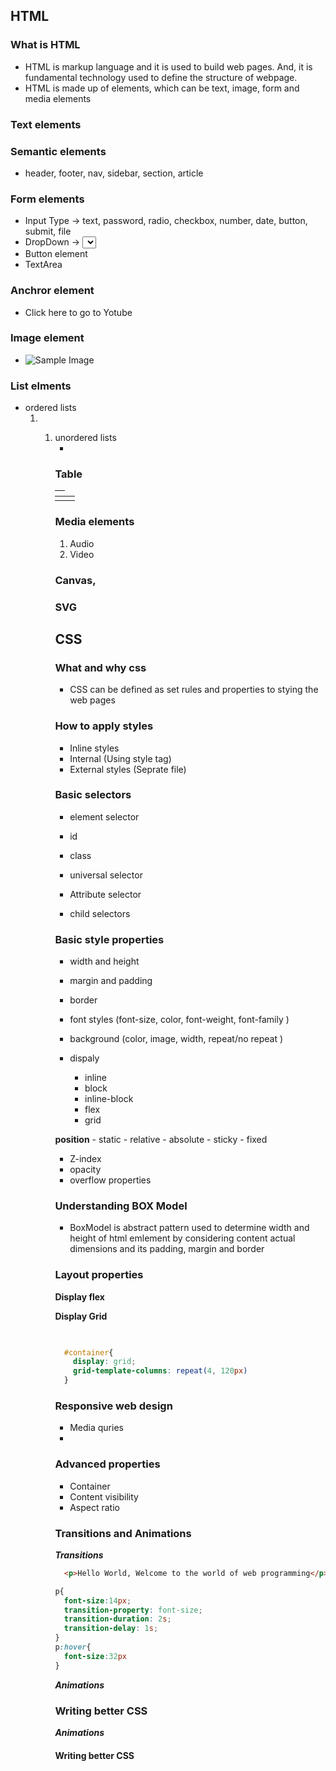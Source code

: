 ## HTML 

### What is HTML
  - HTML is markup language and it is used to build web pages. And, it is fundamental technology used to define the structure of webpage. 
  - HTML is made up of elements, which can be text, image, form and media elements
    
### Text elements 

### Semantic elements 
  - header, footer, nav, sidebar, section, article

### Form elements 
  - Input Type -> text, password, radio, checkbox, number, date, button, submit, file
  - DropDown -> <select><otpion>1</option><otpion>2</option></select>
  - Button element 
  - TextArea

### Anchror element
  - <a hrer="https://youtube.com">Click here to go to Yotube</a>

### Image element 
  - <img src="sakjbfhjwd.com" alt="Sample Image"/>

### List elments
  - ordered lists
    <ol>
      <li></li>
    <ol>
  - unordered lists
    <ul>
      <li></li>
    <ol>

### Table
  <table>
    <thead>
      <th><td></th></th>
    </thead>
    <tbody>
      <tr>
        <td></td>
      </tr>
    </tbody>
  </table>


### Media elements
  1. Audio
  2. Video

### Canvas,

### SVG
  

## CSS

### What and why css
  - CSS can be defined as set rules and properties to stying the web pages 

### How to apply styles 
  - Inline styles 
  - Internal (Using style tag)
  - External styles (Seprate file)

### Basic selectors 
  - element selector

  - id

  - class

  - universal selector

  - Attribute selector 

  - child selectors


### Basic style properties 

  - width and height
  - margin and padding 
  - border
  - font styles (font-size, color, font-weight, font-family )
  - background (color, image, width, repeat/no repeat )

  - dispaly
    - inline
    - block
    - inline-block
    - flex
    - grid

  **position**
    - static
    - relative
    - absolute
    - sticky
    - fixed
    
  - Z-index
  - opacity
  - overflow properties  

### Understanding BOX Model 
  - BoxModel is abstract pattern used to determine width and height of html emlement by considering content actual dimensions and its padding, margin and border 


### Layout properties

**Display flex**

**Display Grid**
  
  <!-- gridExample.html -->
  ```HTML
    
  ```
  <!-- Style.css -->
  ```CSS
    #container{
      display: grid;
      grid-template-columns: repeat(4, 120px)
    }
  ```

### Responsive web design
  - Media quries 
  - 
  
### Advanced properties 
  - Container 
  - Content visibility 
  - Aspect ratio

  
### Transitions and Animations 
  
***Transitions***
<!-- Sample html -->

```HTML
  <p>Hello World, Welcome to the world of web programming</p>
```

```CSS
p{
  font-size:14px;
  transition-property: font-size;
  transition-duration: 2s;
  transition-delay: 1s;
}
p:hover{
  font-size:32px
}
```

***Animations***

### Writing better CSS 

***Animations***


#### Writing better CSS 











